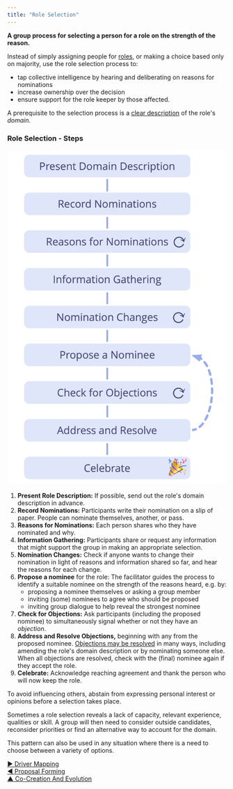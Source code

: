 ```yaml
---
title: "Role Selection"
---
```



**A group process for selecting a person for a role on the strength of the reason.**

Instead of simply assigning people for [roles](role.html), or making a choice based only on majority, use the role selection process to:

- tap collective intelligence by hearing and deliberating on reasons for nominations
- increase ownership over the decision
- ensure support for the role keeper by those affected.

A prerequisite to the selection process is a [clear description](clarify-domains.html) of the role's <dfn data-info="Domain: A distinct area of influence, activity and decision making within an organization.">domain</dfn>.

### Role Selection - Steps

![Role selection process](img/agreements/selection.png)

1. **Present Role Description:** If possible, send out the role's domain description in advance.
2. **Record Nominations:** Participants write their nomination on a slip of paper. People can nominate themselves, another, or pass.
3. **Reasons for Nominations:** Each person shares who they have nominated and why.
4. **Information Gathering:** Participants share or request any information that might support the group in making an appropriate selection.
5. **Nomination Changes:** Check if anyone wants to change their nomination in light of reasons and information shared so far, and hear the reasons for each change.
6. **Propose a nominee** for the role: The facilitator guides the process to identify a suitable nominee on the strength of the reasons heard, e.g. by:
    -   proposing a nominee themselves or asking a group member
    -   inviting (some) nominees to agree who should be proposed
    -   inviting group dialogue to help reveal the strongest nominee
7. **Check for Objections:** Ask participants (including the proposed nominee) to simultaneously signal whether or not they have an <dfn data-info="Objection: An argument relating to a (proposed) agreement or activity that reveals unintended consequences you’d rather avoid, or that demonstrates worthwhile ways to improve.">objection</dfn>.
8. **Address and Resolve Objections,** beginning with any from the proposed nominee. [Objections may be resolved](resolve-objections.html) in many ways, including amending the role's domain description or by nominating someone else. When all objections are resolved, check with the (final) nominee again if they accept the role.
9. **Celebrate:** Acknowledge reaching agreement and thank the person who will now keep the role.

To avoid influencing others, abstain from expressing personal interest or opinions before a selection takes place.

Sometimes a role selection reveals a lack of capacity, relevant experience, qualities or skill. A group will then need to consider outside candidates, reconsider priorities or find an alternative way to account for the domain.

This pattern can also be used in any situation where there is a need to choose between a variety of options.


[&#9654; Driver Mapping](driver-mapping.html)<br/>[&#9664; Proposal Forming](proposal-forming.html)<br/>[&#9650; Co-Creation And Evolution](co-creation-and-evolution.html)

